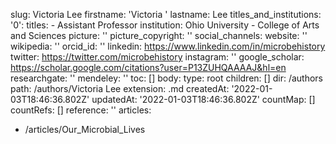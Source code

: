 slug: Victoria Lee
firstname: 'Victoria '
lastname: Lee
titles_and_institutions:
  '0':
    titles:
      - Assistant Professor
    institution: Ohio University - College of Arts and Sciences
picture: ''
picture_copyright: ''
social_channels:
  website: ''
  wikipedia: ''
  orcid_id: ''
  linkedin: https://www.linkedin.com/in/microbehistory
  twitter: https://twitter.com/microbehistory
  instagram: ''
  google_scholar: https://scholar.google.com/citations?user=P13ZUHQAAAAJ&hl=en
  researchgate: ''
  mendeley: ''
toc: []
body:
  type: root
  children: []
dir: /authors
path: /authors/Victoria Lee
extension: .md
createdAt: '2022-01-03T18:46:36.802Z'
updatedAt: '2022-01-03T18:46:36.802Z'
countMap: []
countRefs: []
reference: ''
articles:
  - /articles/Our_Microbial_Lives
